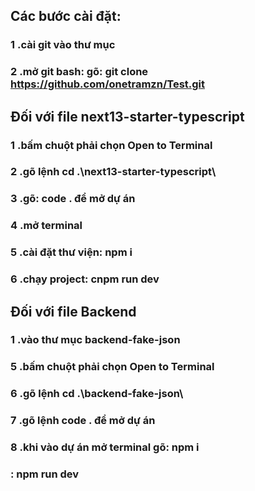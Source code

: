 ## Các bước cài đặt:
### 1 .cài git vào thư mục
### 2 .mở git bash: gõ: git clone https://github.com/onetramzn/Test.git
## Đối với file next13-starter-typescript
### 1 .bấm chuột phải chọn Open to Terminal
### 2 .gõ lệnh cd .\next13-starter-typescript\
### 3 .gõ: code . để mở dự án
### 4 .mở terminal
### 5 .cài đặt thư viện: npm i
### 6 .chạy project: cnpm run dev
## Đối với file Backend
### 1 .vào thư mục backend-fake-json
### 5 .bấm chuột phải chọn Open to Terminal
### 6 .gõ lệnh cd .\backend-fake-json\
### 7 .gõ lệnh code . để mở dự án
### 8 .khi vào dự án mở terminal gõ: npm i
###                                : npm run dev
